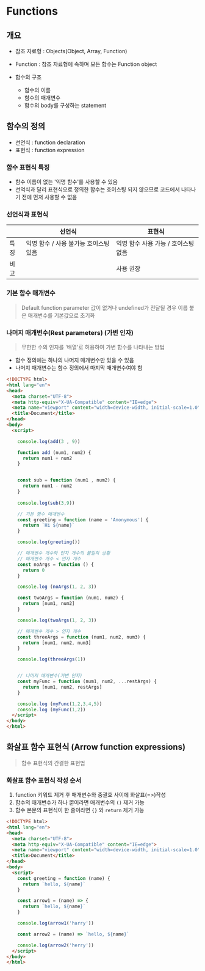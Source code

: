 # Functions
## 개요
* 참조 자료형 : Objects(Object, Array, Function)

* Function : 참조 자료형에 속하며 모든 함수는 Function object

* 함수의 구조
  * 함수의 이름
  * 함수의 매개변수
  * 함수의 body를 구성하는 statement

## 함수의 정의
* 선언식 : function declaration
* 표현식 : function expression

### 함수 표현식 특징
* 함수 이름이 없는 '익명 함수'를 사용할 수 있음
* 선억식과 달리 표현식으로 정의한 함수는 호이스팅 되지 않으므로 코드에서 나타나기 전에 먼저 사용할 수 없음

### 선언식과 표현식
||선언식|표현식|
|---|---|---|
|특징| 익명 함수 / 사용 불가능  호이스팅 있음| 익명 함수 사용 가능 / 호이스팅 없음|
|비고||사용 권장|

### 기본 함수 매개변수
> Default function parameter
> 값이 없거나 undefined가 전달될 경우 이름 붙은 매개변수를 기본값으로 초기화

### 나머지 매개변수(Rest parameters) (가변 인자)
> 무한한 수의 인자를 '배열'로 허용하여 가변 함수를 나타내는 방법
* 함수 정의에는 하나의 나머지 매개변수만 있을 수 있음
* 나머지 매개변수는 함수 정의에서 마지막 매개변수여야 함

```html
<!DOCTYPE html>
<html lang="en">
<head>
  <meta charset="UTF-8">
  <meta http-equiv="X-UA-Compatible" content="IE=edge">
  <meta name="viewport" content="width=device-width, initial-scale=1.0">
  <title>Document</title>
</head>
<body>  
  <script>

    console.log(add(3 , 9))

    function add (num1, num2) {
      return num1 + num2
    }


    const sub = function (num1 , num2) {
      return num1 - num2
    }
    
    console.log(sub(3,9))

    // 기본 함수 매개변수
    const greeting = function (name = 'Anonymous') {
      return `Hi ${name}`
    }

    console.log(greeting())

    // 매개변수 개수와 인자 개수의 불일치 상황
    // 매개변수 개수 < 인자 개수
    const noArgs = function () {
      return 0
    }

    console.log (noArgs(1, 2, 3))

    const twoArgs = function (num1, num2) {
      return [num1, num2]
    }

    console.log(twoArgs(1, 2, 3))

    // 매개변수 개수 > 인자 개수
    const threeArgs = function (num1, num2, num3) {
      return [num1, num2, num3]
    }

    console.log(threeArgs(1))


    // 나머지 매개변수(가변 인자)
    const myFunc = function (num1, num2, ...restArgs) {
      return [num1, num2, restArgs]
    }

    console.log (myFunc(1,2,3,4,5))
    console.log (myFunc(1,2))
  </script>
</body>
</html>
```

## 화살표 함수 표현식 (Arrow function expressions)
> 함수 표현식의 간결한 표현법

### 화살표 함수 표현식 작성 순서
1. function 키워드 제거 후 매개변수와 중괄호 사이에 화살표(=>)작성
2. 함수의 매개변수가 하나 뿐이라면 매개변수의 `()` 제거 가능
3. 함수 본문의 표현식이 한 줄이라면 `{}` 와 `return` 제거 가능

```html
<!DOCTYPE html>
<html lang="en">
<head>
  <meta charset="UTF-8">
  <meta http-equiv="X-UA-Compatible" content="IE=edge">
  <meta name="viewport" content="width=device-width, initial-scale=1.0">
  <title>Document</title>
</head>
<body>
  <script>
    const greeting = function (name) {
      return `hello, ${name}`
    }

    const arrow1 = (name) => {
      return `hello, ${name}`
    }

    console.log(arrow1('harry'))

    const arrow2 = (name) => `hello, ${name}`

    console.log(arrow2('herry'))
  </script>
</body>
</html>
```
